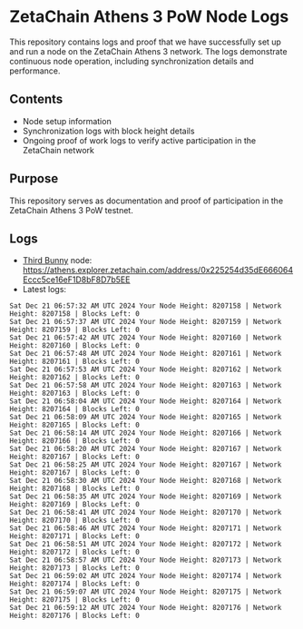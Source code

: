 # ZetaChain Athens 3 PoW Node Logs
This repository contains logs and proof that we have successfully set up and run a node on the ZetaChain Athens 3 network. The logs demonstrate continuous node operation, including synchronization details and performance.

## Contents
- Node setup information
- Synchronization logs with block height details
- Ongoing proof of work logs to verify active participation in the ZetaChain network

## Purpose
This repository serves as documentation and proof of participation in the ZetaChain Athens 3 PoW testnet.

## Logs

- [Third Bunny](https://thirdbunny.xyz/) node: https://athens.explorer.zetachain.com/address/0x225254d35dE666064Eccc5ce16eF1D8bF8D7b5EE
- Latest logs:
```
Sat Dec 21 06:57:32 AM UTC 2024 Your Node Height: 8207158 | Network Height: 8207158 | Blocks Left: 0
Sat Dec 21 06:57:37 AM UTC 2024 Your Node Height: 8207159 | Network Height: 8207159 | Blocks Left: 0
Sat Dec 21 06:57:42 AM UTC 2024 Your Node Height: 8207160 | Network Height: 8207160 | Blocks Left: 0
Sat Dec 21 06:57:48 AM UTC 2024 Your Node Height: 8207161 | Network Height: 8207161 | Blocks Left: 0
Sat Dec 21 06:57:53 AM UTC 2024 Your Node Height: 8207162 | Network Height: 8207162 | Blocks Left: 0
Sat Dec 21 06:57:58 AM UTC 2024 Your Node Height: 8207163 | Network Height: 8207163 | Blocks Left: 0
Sat Dec 21 06:58:04 AM UTC 2024 Your Node Height: 8207164 | Network Height: 8207164 | Blocks Left: 0
Sat Dec 21 06:58:09 AM UTC 2024 Your Node Height: 8207165 | Network Height: 8207165 | Blocks Left: 0
Sat Dec 21 06:58:14 AM UTC 2024 Your Node Height: 8207166 | Network Height: 8207166 | Blocks Left: 0
Sat Dec 21 06:58:20 AM UTC 2024 Your Node Height: 8207167 | Network Height: 8207167 | Blocks Left: 0
Sat Dec 21 06:58:25 AM UTC 2024 Your Node Height: 8207167 | Network Height: 8207167 | Blocks Left: 0
Sat Dec 21 06:58:30 AM UTC 2024 Your Node Height: 8207168 | Network Height: 8207168 | Blocks Left: 0
Sat Dec 21 06:58:35 AM UTC 2024 Your Node Height: 8207169 | Network Height: 8207169 | Blocks Left: 0
Sat Dec 21 06:58:41 AM UTC 2024 Your Node Height: 8207170 | Network Height: 8207170 | Blocks Left: 0
Sat Dec 21 06:58:46 AM UTC 2024 Your Node Height: 8207171 | Network Height: 8207171 | Blocks Left: 0
Sat Dec 21 06:58:51 AM UTC 2024 Your Node Height: 8207172 | Network Height: 8207172 | Blocks Left: 0
Sat Dec 21 06:58:57 AM UTC 2024 Your Node Height: 8207173 | Network Height: 8207173 | Blocks Left: 0
Sat Dec 21 06:59:02 AM UTC 2024 Your Node Height: 8207174 | Network Height: 8207174 | Blocks Left: 0
Sat Dec 21 06:59:07 AM UTC 2024 Your Node Height: 8207175 | Network Height: 8207175 | Blocks Left: 0
Sat Dec 21 06:59:12 AM UTC 2024 Your Node Height: 8207176 | Network Height: 8207176 | Blocks Left: 0
```
